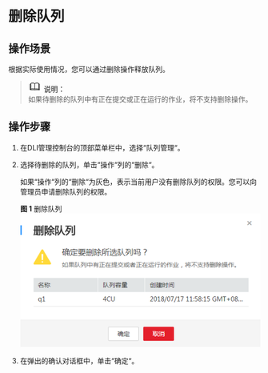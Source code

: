 # 删除队列<a name="dli_01_0365"></a>

## 操作场景<a name="dli_01_0016_section34490017171943"></a>

根据实际使用情况，您可以通过删除操作释放队列。

>![](public_sys-resources/icon-note.gif) **说明：**   
>如果待删除的队列中有正在提交或正在运行的作业，将不支持删除操作。  

## 操作步骤<a name="dli_01_0016_section1015535913555"></a>

1.  在DLI管理控制台的顶部菜单栏中，选择“队列管理“。
2.  选择待删除的队列，单击“操作“列的“删除“。

    如果“操作“列的“删除“为灰色，表示当前用户没有删除队列的权限。您可以向管理员申请删除队列的权限。

    **图 1**  删除队列<a name="dli_01_0016_fig1515218502219"></a>  
    ![](figures/删除队列.png "删除队列")

3.  在弹出的确认对话框中，单击“确定“。


